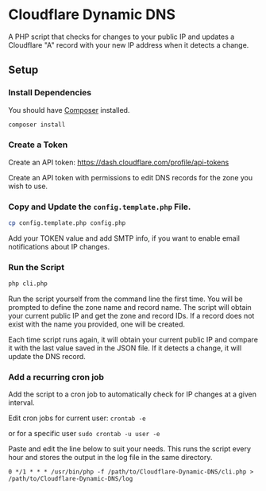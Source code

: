 # Cloudflare Dynamic DNS

A PHP script that checks for changes to your public IP and updates a Cloudflare "A" record with your new IP address when it detects a change.

## Setup

### Install Dependencies

You should have [Composer](https://getcomposer.org) installed.

```bash
composer install
```

### Create a Token

Create an API token: https://dash.cloudflare.com/profile/api-tokens

Create an API token with permissions to edit DNS records for the zone you wish to use.

### Copy and Update the `config.template.php` File.

```bash
cp config.template.php config.php
```

Add your TOKEN value and add SMTP info, if you want to enable email notifications about IP changes.

### Run the Script

```bash
php cli.php
```

Run the script yourself from the command line the first time. You will be prompted to define the zone name and record name. The script will obtain your current public IP and get the zone and record IDs. If a record does not exist with the name you provided, one will be created.

Each time script runs again, it will obtain your current public IP and compare it with the last value saved in the JSON file. If it detects a change, it will update the DNS record.

### Add a recurring cron job

Add the script to a cron job to automatically check for IP changes at a given interval.

Edit cron jobs for current user: `crontab -e`

or for a specific user `sudo crontab -u user -e`

Paste and edit the line below to suit your needs. This runs the script every hour and stores the output in the log file in the same directory.

```
0 */1 * * * /usr/bin/php -f /path/to/Cloudflare-Dynamic-DNS/cli.php > /path/to/Cloudflare-Dynamic-DNS/log
```
